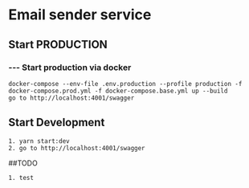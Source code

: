 # Email sender service

## Start PRODUCTION

### --- Start production via docker

    docker-compose --env-file .env.production --profile production -f docker-compose.prod.yml -f docker-compose.base.yml up --build
    go to http://localhost:4001/swagger

## Start Development

    1. yarn start:dev
    2. go to http://localhost:4001/swagger

##TODO

    1. test
